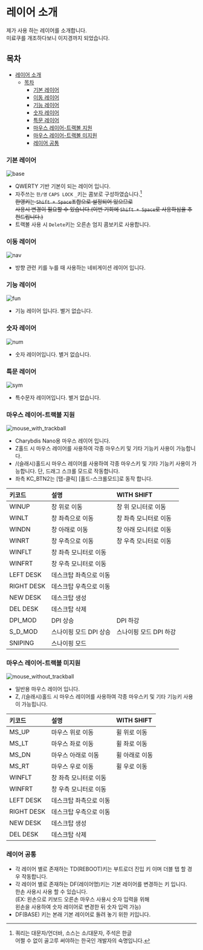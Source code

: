 # 레이어 소개

제가 사용 하는 레이어를 소개합니다.  
미료쿠를 개조하다보니 이지경까지 되었습니다.

## 목차

- [레이어 소개](#레이어-소개)
  - [목차](#목차)
    - [기본 레이어](#기본-레이어)
    - [이동 레이어](#이동-레이어)
    - [기능 레이어](#기능-레이어)
    - [숫자 레이어](#숫자-레이어)
    - [특문 레이어](#특문-레이어)
    - [마우스 레이어-트랙볼 지원](#마우스-레이어-트랙볼-지원)
    - [마우스 레이어-트랙볼 미지원](#마우스-레이어-트랙볼-미지원)
    - [레이어 공통](#레이어-공통)

### 기본 레이어

![base](./base.svg)

-   QWERTY 기반 기본이 되는 레이어 입니다.
-   자주쓰는 `한/영` `CAPS LOCK` `_`키는 콤보로 구성하였습니다.[^1]  
    ~~한영키는 `Shift + Space`조합으로 설정되어 있으므로  
    사용시 변경이 필요할 수 있습니다.(이번 기회에 `Shift + Space`로 사용하심을 추천드립니다.)~~
-   트랙볼 사용 시 `Delete`키는 오른손 엄지 콤보키로 사용합니다.

### 이동 레이어

![nav](./nav.svg)

-   방향 관련 키를 누를 때 사용하는 네비게이션 레이어 입니다.

### 기능 레이어

![fun](./fun.svg)

-   기능 레이어 입니다. 별거 없습니다.

### 숫자 레이어

![num](./num.svg)

-   숫자 레이어입니다. 별거 없습니다.

### 특문 레이어

![sym](./sym.svg)

-   특수문자 레이어입니다. 별거 없습니다.

### 마우스 레이어-트랙볼 지원

![mouse_with_trackball](./mouse_with_trackball.svg)

-   Charybdis Nano용 마우스 레이어 입니다.
-   Z홀드 시 마우스 레이어를 사용하여 각종 마우스키 및 기타 기능키 사용이 가능합니다.
-   /(슬래시)홀드시 마우스 레이어를 사용하여 각종 마우스키 및 기타 기능키 사용이 가능합니다. 단, 드래그 스크롤 모드로 작동합니다.
-   좌측 KC_BTN2는 [탭-클릭] [홀드-스크롤모드]로 동작 합니다.

| 키코드     | 설명                   | WITH SHIFT             |
| :--------- | :--------------------- | :--------------------- |
| WINUP      | 창 위로 이동           | 창 위 모니터로 이동    |
| WINLT      | 창 좌측으로 이동       | 창 좌측 모니터로 이동  |
| WINDN      | 창 아래로 이동         | 창 아래 모니터로 이동  |
| WINRT      | 창 우측으로 이동       | 창 우측 모니터로 이동  |
| WINFLT     | 창 좌측 모니터로 이동  |
| WINFRT     | 창 우측 모니터로 이동  |
| LEFT DESK  | 데스크탑 좌측으로 이동 |
| RIGHT DESK | 데스크탑 우측으로 이동 |
| NEW DESK   | 데스크탑 생성          |
| DEL DESK   | 데스크탑 삭제          |
| DPI_MOD    | DPI 상승               | DPI 하강               |
| S_D_MOD    | 스나이핑 모드 DPI 상승 | 스나이핑 모드 DPI 하강 |
| SNIPING    | 스나이핑 모드          |

### 마우스 레이어-트랙볼 미지원

![mouse_without_trackball](./mouse_without_trackball.svg)

-   일반용 마우스 레이어 입니다.
-   Z, /(슬래시)홀드 시 마우스 레이어를 사용하여 각종 마우스키 및 기타 기능키 사용이 가능힙니다.

| 키코드     | 설명                   | WITH SHIFT     |
| :--------- | :--------------------- | :------------- |
| MS_UP      | 마우스 위로 이동       | 휠 위로 이동   |
| MS_LT      | 마우스 좌로 이동       | 휠 좌로 이동   |
| MS_DN      | 마우스 아래로 이동     | 휠 아래로 이동 |
| MS_RT      | 마우스 우로 이동       | 휠 우로 이동   |
| WINFLT     | 창 좌측 모니터로 이동  |
| WINFRT     | 창 우측 모니터로 이동  |
| LEFT DESK  | 데스크탑 좌측으로 이동 |
| RIGHT DESK | 데스크탑 우측으로 이동 |
| NEW DESK   | 데스크탑 생성          |
| DEL DESK   | 데스크탑 삭제          |

### 레이어 공통

-   각 레이어 별로 존재하는 TD(REBOOT)키는 부트로더 진입 키 이며 더블 탭 할 경우 작동합니다.
-   각 레이어 별로 존재하는 DF(레이어명)키는 기본 레이어를 변경하는 키 입니다.  
    한손 사용시 사용 할 수 있습니다.  
    (EX: 왼손으로 키보드 오른손 마우스 사용시 숫자 입력을 위해  
    왼손을 사용하여 숫자 레이어로 변경한 뒤 숫자 입력 가능)
-   DF(BASE) 키는 본래 기본 레이어로 돌려 놓기 위한 키입니다.

[^1]:
    쿼리는 대문자/언더바, 소스는 소/대문자, 주석은 한글  
    어쩔 수 없이 골고루 써야하는 한국인 개발자의 숙명입니다.
